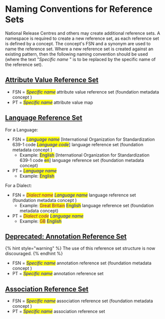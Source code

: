 # Naming Conventions for Reference Sets

National Release Centres and others may create additional reference sets. A namespace is required to create a new reference set, as each reference set is defined by a concept. The concept's FSN and a synonym are used to name the reference set. Where a new reference set is created against an existing pattern, then the following naming convention should be used (where the text "_Specific name_ " is to be replaced by the specific name of the reference set).

## [Attribute Value Reference Set](../5-reference-set-release-files-specification/5.2-reference-set-types/5.2.1-content-reference-sets/5.2.1.3-attribute-value-reference-set/5.2.1.3-attribute-value-reference-set.md)

* FSN = _<mark style="color:blue;">Specific name</mark>_ attribute value reference set (foundation metadata concept )
* PT = _<mark style="color:blue;">Specific name</mark>_ attribute value map

## [Language Reference Set](5.2-reference-set-types/5.2.2.1-language-reference-set.md)

For a Language:

* FSN = _<mark style="color:blue;">Language name</mark>_ \[International Organization for Standardization 639-1 code _<mark style="color:blue;">Language code</mark>_] language reference set (foundation metadata concept )
  * Example: <mark style="color:blue;">English</mark> \[International Organization for Standardization 639-1 code <mark style="color:blue;">en</mark>] language reference set (foundation metadata concept)
* PT = _<mark style="color:blue;">Language name</mark>_
  * Example: <mark style="color:blue;">English</mark>

For a Dialect:

* FSN = _<mark style="color:purple;">Dialect name</mark>_ _<mark style="color:blue;">Language name</mark>_ language reference set (foundation metadata concept )
  * Example: <mark style="color:purple;">Great Britain</mark> <mark style="color:blue;">English</mark> language reference set (foundation metadata concept)
* PT = _<mark style="color:purple;">Dialect code</mark>_ _<mark style="color:blue;">Language name</mark>_
  * Example: <mark style="color:purple;">GB</mark> <mark style="color:blue;">English</mark>

## [Deprecated: Annotation Reference Set](<../5 reference-set-release-files-specification/5.2 reference-set-types/5.2.1 content-reference-sets/5.2.1.6-deprecated-annotation-reference-set.md>)

{% hint style="warning" %}
The use of this reference set structure is now discouraged.
{% endhint %}

* FSN = _<mark style="color:blue;">Specific name</mark>_ annotation reference set (foundation metadata concept )
* PT = _<mark style="color:blue;">Specific name</mark>_ annotation reference set

## [Association Reference Set](../5-reference-set-release-files-specification/5.2-reference-set-types/5.2.1-content-reference-sets/5.2.1.4-association-reference-set/)

* FSN = _<mark style="color:blue;">Specific name</mark>_ association reference set (foundation metadata concept )
* PT = _<mark style="color:blue;">Specific name</mark>_ association reference set

